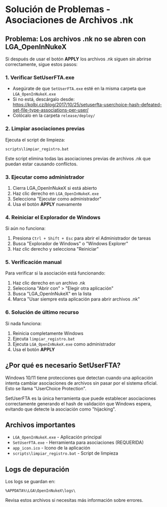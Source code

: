 # Solución de Problemas - Asociaciones de Archivos .nk

## Problema: Los archivos .nk no se abren con LGA_OpenInNukeX

Si después de usar el botón **APPLY** los archivos .nk siguen sin abrirse correctamente, sigue estos pasos:

### 1. Verificar SetUserFTA.exe

- Asegúrate de que `SetUserFTA.exe` esté en la misma carpeta que `LGA_OpenInNukeX.exe`
- Si no está, descárgalo desde: https://kolbi.cz/blog/2017/10/25/setuserfta-userchoice-hash-defeated-set-file-type-associations-per-user/
- Colócalo en la carpeta `release/deploy/`

### 2. Limpiar asociaciones previas

Ejecuta el script de limpieza:
```
scripts\limpiar_registro.bat
```

Este script elimina todas las asociaciones previas de archivos .nk que puedan estar causando conflictos.

### 3. Ejecutar como administrador

1. Cierra LGA_OpenInNukeX si está abierto
2. Haz clic derecho en `LGA_OpenInNukeX.exe`
3. Selecciona "Ejecutar como administrador"
4. Usa el botón **APPLY** nuevamente

### 4. Reiniciar el Explorador de Windows

Si aún no funciona:
1. Presiona `Ctrl + Shift + Esc` para abrir el Administrador de tareas
2. Busca "Explorador de Windows" o "Windows Explorer"
3. Haz clic derecho y selecciona "Reiniciar"

### 5. Verificación manual

Para verificar si la asociación está funcionando:
1. Haz clic derecho en un archivo .nk
2. Selecciona "Abrir con" > "Elegir otra aplicación"
3. Busca "LGA_OpenInNukeX" en la lista
4. Marca "Usar siempre esta aplicación para abrir archivos .nk"

### 6. Solución de último recurso

Si nada funciona:
1. Reinicia completamente Windows
2. Ejecuta `limpiar_registro.bat`
3. Ejecuta `LGA_OpenInNukeX.exe` como administrador
4. Usa el botón **APPLY**

## ¿Por qué es necesario SetUserFTA?

Windows 10/11 tiene protecciones que detectan cuando una aplicación intenta cambiar asociaciones de archivos sin pasar por el sistema oficial. Esto se llama "UserChoice Protection".

SetUserFTA es la única herramienta que puede establecer asociaciones correctamente generando el hash de validación que Windows espera, evitando que detecte la asociación como "hijacking".

## Archivos importantes

- `LGA_OpenInNukeX.exe` - Aplicación principal
- `SetUserFTA.exe` - Herramienta para asociaciones (REQUERIDA)
- `app_icon.ico` - Icono de la aplicación
- `scripts\limpiar_registro.bat` - Script de limpieza

## Logs de depuración

Los logs se guardan en:
```
%APPDATA%\LGA\OpenInNukeX\logs\
```

Revisa estos archivos si necesitas más información sobre errores. 